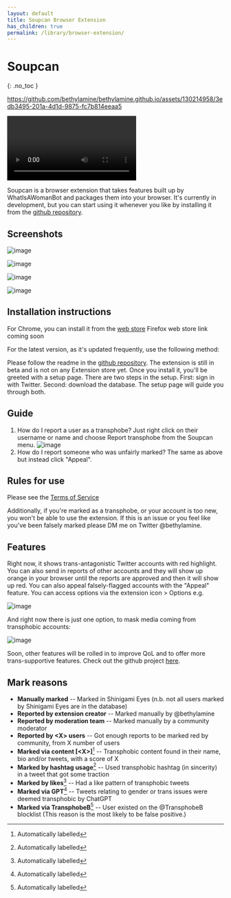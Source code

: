```yaml
---
layout: default
title: Soupcan Browser Extension
has_children: true
permalink: /library/browser-extension/
---
```


# Soupcan
{: .no_toc }

https://github.com/bethylamine/bethylamine.github.io/assets/130214958/3edb3495-201a-4d1d-9875-fc7b814eeaa5

<video onloadstart="this.volume=0.25" controls>
  <source src="https://github.com/bethylamine/bethylamine.github.io/assets/130214958/3edb3495-201a-4d1d-9875-fc7b814eeaa5" type="video/mp4">
Your browser does not support the video tag.
</video>

Soupcan is a browser extension that takes features built up by WhatIsAWomanBot and packages them into your browser.
It's currently in development, but you can start using it whenever you like by installing it from the [github repository](https://github.com/bethylamine/soupcan).

## Screenshots

![image](https://user-images.githubusercontent.com/130214958/235580658-c1696d16-0eec-4ca8-a4ea-0fb82d7b7165.png)

![image](https://user-images.githubusercontent.com/130214958/235580701-00852e39-ac34-4a13-889a-0059270a8758.png)

![image](https://user-images.githubusercontent.com/130214958/235580759-5d26fdb2-85ff-4ab0-8aa6-ece3f8d7465b.png)

![image](https://user-images.githubusercontent.com/130214958/235580799-c3f6fd4d-c2ee-49dc-945a-0083fb491148.png)

## Installation instructions
For Chrome, you can install it from the [web store](https://chrome.google.com/webstore/detail/soupcan/hcneafegcikghlbibfmlgadahjfckonj)
Firefox web store link coming soon

For the latest version, as it's updated frequently, use the following method:

Please follow the readme in the [github repository](https://github.com/bethylamine/soupcan). The extension is still in beta
and is not on any Extension store yet. Once you install it, you'll be greeted with a setup page. There are two steps in the
setup. First: sign in with Twitter. Second: download the database. The setup page will guide you through both.

## Guide

1. How do I report a user as a transphobe?
  Just right click on their username or name and choose Report transphobe from the Soupcan menu.
  ![image](https://user-images.githubusercontent.com/130214958/235623288-86e4bf34-ebb1-4f1f-9637-20c6237eb96b.png)
2. How do I report someone who was unfairly marked?
  The same as above but instead click "Appeal".

## Rules for use
Please see the [Terms of Service](https://bethylamine.github.io/library/browser-extension/tos)

Additionally, if you're marked as a transphobe, or your account is too new, you won't be able to use the extension. If this
is an issue or you feel like you've been falsely marked please DM me on Twitter @bethylamine.

## Features

Right now, it shows trans-antagonistic Twitter accounts with red highlight. You can also send in reports of other accounts
and they will show up orange in your browser until the reports are approved and then it will show up red. You can also appeal
falsely-flagged accounts with the "Appeal" feature. You can access options via the extension icon > Options e.g.

![image](https://user-images.githubusercontent.com/130214958/235313180-bdbf0f82-3b59-4d1f-891a-911de3adb292.png)

And right now there is just one option, to mask media coming from transphobic accounts:

![image](https://user-images.githubusercontent.com/130214958/235313206-f4c82a06-3c7c-4bc0-a853-d2c3c18f926c.png)

Soon, other features will be rolled in to improve QoL and to offer more trans-supportive features. Check out the github project
[here](https://github.com/bethylamine/soupcan).

## Mark reasons

* **Manually marked** -- Marked in Shinigami Eyes (n.b. not all users marked by Shinigami Eyes are in the database)
* **Reported by extension creator** -- Marked manually by @bethylamine
* **Reported by moderation team** -- Marked manually by a community moderator
* **Reported by \<X\> users** -- Got enough reports to be marked red by community, from X number of users
* **Marked via content \[\<X\>\]**[^1] -- Transphobic content found in their name, bio and/or tweets, with a score of X
* **Marked by hashtag usage**[^1] -- Used transphobic hashtag (in sincerity) in a tweet that got some traction
* **Marked by likes**[^1] -- Had a like pattern of transphobic tweets
* **Marked via GPT**[^1] -- Tweets relating to gender or trans issues were deemed transphobic by ChatGPT
* **Marked via TransphobeB**[^1] -- User existed on the @TransphobeB blocklist (This reason is the most likely to be false positive.)

[^1]: Automatically labelled
